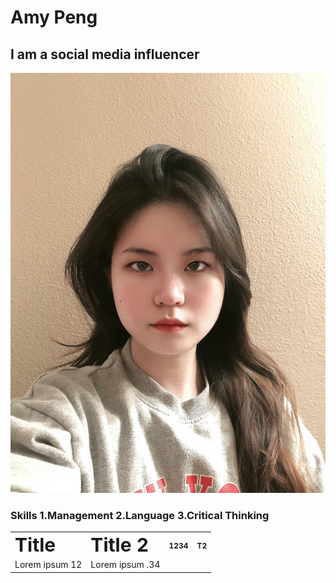 <h1> Amy Peng
</h1>
<h2> I am a social media influencer
</h2>
<img alt="My Profile Picture" src="https://raw.githubusercontent.com/AmyP37/J124/main/Image/IMG_4637.JPG" />
<h3> Skills
  1.Management 2.Language 3.Critical Thinking
</h3>


<table border="0">
 <tr>
    <td><b style="font-size:30px">Title</b></td>
    <td><b style="font-size:30px">Title 2</b></td>
    <td><b style="font-size:12px">1234</b></td>
    <td><b style="font-size:12px">T2</b></td>
 </tr>
 <tr>
    <td>Lorem ipsum 12</td>
    <td>Lorem ipsum .34</td>
 </tr>
</table>

